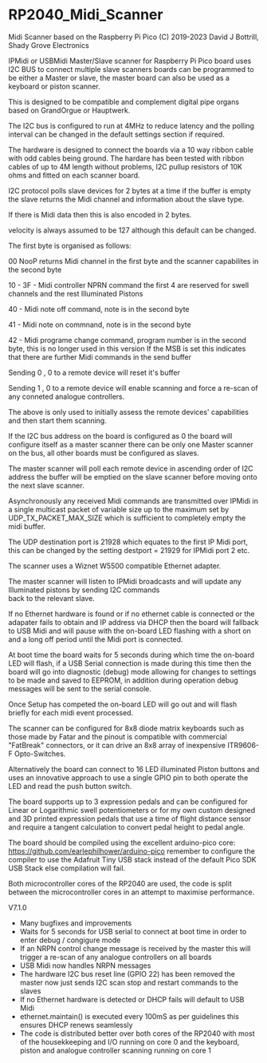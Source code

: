 # RP2040_Midi_Scanner
Midi Scanner based on the Raspberry Pi Pico
(C) 2019-2023 David J Bottrill, Shady Grove Electronics

  IPMidi or USBMidi Master/Slave scanner for Raspberry Pi Pico board uses I2C BUS to connect multiple slave scanners
  boards can be programmed to be either a Master or slave, the master board can also be used as a keyboard or piston scanner. 
  
  This is designed to be compatible and complement digital pipe organs based on GrandOrgue or Hauptwerk.
  
  The I2C bus is configured to run at 4MHz to reduce latency and the polling interval can be changed in 
  the default settings section if required.
  
  The hardware is designed to connect the boards via a 10 way ribbon cable with odd cables being ground. The hardare has been tested
  with ribbon cables of up to 4M length without problems, I2C pullup resistors of 10K ohms and fitted on each scanner board.
  
  I2C protocol polls slave devices for 2 bytes at a time if the buffer is empty the slave returns
  the Midi channel and information about the slave type.
  
  If there is Midi data then this is also encoded in 2 bytes.
  
  velocity is always assumed to be 127 although this default can be changed.
  
  The first byte is organised as follows:
  
  00        NooP returns Midi channel in the first byte and the scanner capabilites in the second byte
  
  10 - 3F - Midi controller NPRN command the first 4 are reserved for swell channels and the rest Illuminated Pistons
  
  40 -      Midi note off command, note is in the second byte
  
  41 -      Midi note on commnand, note is in the second byte
  
  42 -      Midi programe change command, program number is in the second byte, this is no longer used in this version
  If the MSB is set this indicates that there are further Midi commands in the send buffer
  
  Sending 0 , 0 to a remote device will reset it's buffer
  
  Sending 1 , 0 to a remote device will enable scanning and force a re-scan of any conneted analogue controllers.
  
  The above is only used to initially assess the remote devices' capabilities and then start them scanning.
  
  If the I2C bus address on the board is configured as 0 the board will configure itself as a master scanner
  there can be only one Master scanner on the bus, all other boards must be configured as slaves.
  
  The master scanner will poll each remote device in ascending order of I2C address
  the buffer will be emptied on the slave scanner before moving onto the next slave scanner.
  
  Asynchronously any received Midi commands are transmitted over IPMidi in a single 
  multicast packet of variable size up to the maximum set by UDP_TX_PACKET_MAX_SIZE which is sufficient to completely empty the midi buffer.
  
  The UDP destination port is 21928 which equates to the first IP Midi port, this can be changed
  by the setting destport = 21929 for IPMidi port 2 etc.
  
  The scanner uses a Wiznet W5500 compatible Ethernet adapter. 
  
  The master scanner will listen to IPMidi broadcasts and will update any Illuminated pistons by sending I2C commands   
  back to the relevant slave.
  
  If no Ethernet hardware is found or if no ethernet cable is connected or the adapater fails to obtain and IP address via DHCP
  then the board will fallback to USB Midi and will pause with the on-board LED flashing with a short on and a long off period until
  the Midi port is connected.
  
  At boot time the board waits for 5 seconds during which time the on-board LED will flash, if a USB Serial connection
  is made during this time then the board will go into diagnostic (debug) mode allowing for changes to settings to be made 
  and saved to EEPROM, in addition during operation debug messages will be sent to the serial console.
  
  Once Setup has competed the on-board LED will go out and will flash briefly for each midi event processed. 
   
  The scanner can be configured for 8x8 diode matrix keyboards such as those made by Fatar and the pinout is compatible with
  commercial "FatBreak" connectors, or it can drive an 8x8 array of inexpensive ITR9606-F Opto-Switches. 
  
  Alternatively the board can connect to 16 LED illuminated Piston buttons and uses an innovative approach to use 
  a single GPIO pin to both operate the LED and read the push button switch.
       
  The board supports up to 3 expression pedals and can be configured for Linear or Logarithmic swell potentiometers 
  or for my own custom designed and 3D printed expression pedals that use a time of flight distance sensor and require 
  a tangent calculation to convert pedal height to pedal angle.
  
  The board should be compiled using the excellent arduino-pico core: https://github.com/earlephilhower/arduino-pico 
  remember to configure the compiler to use the Adafruit Tiny USB stack instead of the default Pico SDK USB Stack else compilation 
  will fail.
  
  Both microcontroller cores of the RP2040 are used, the code is split between the microcontroller cores in an attempt to maximise
  performance.
  
  V7.1.0
  * Many bugfixes and improvements
  * Waits for 5 seconds for USB serial to connect at boot time in order to enter debug / congigure mode
  * If an NRPN control change message is received by the master this will trigger a re-scan of any analogue controllers on all boards
  * USB Midi now handles NRPN messages  
  * The hardware I2C bus reset line (GPIO 22) has been removed the master now just sends I2C scan stop and restart commands to the slaves
  * If no Ethernet hardware is detected or DHCP fails will default to USB Midi
  * ethernet.maintain() is executed every 100mS as per guidelines this ensures DHCP renews seamlessly
  * The code is distributed better over both cores of the RP2040 with most of the housekkeeping and I/O running on core 0
    and the keyboard, piston and analogue controller scanning running on core 1
  
